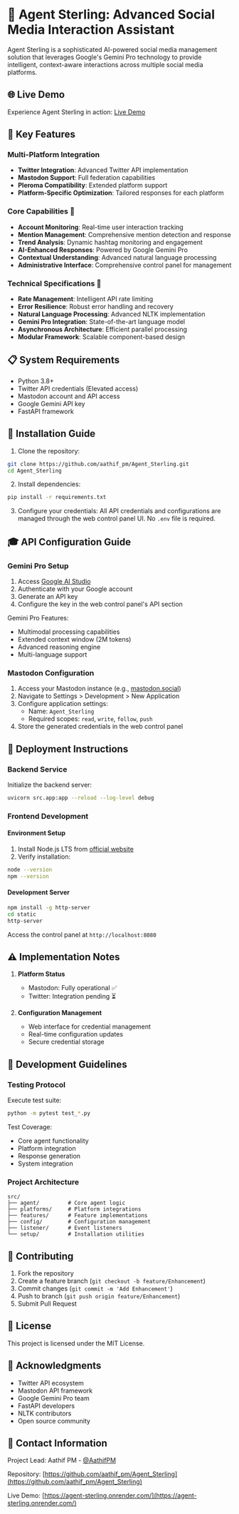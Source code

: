 # 🤖 Agent Sterling: Advanced Social Media Interaction Assistant

Agent Sterling is a sophisticated AI-powered social media management solution that leverages Google's Gemini Pro technology to provide intelligent, context-aware interactions across multiple social media platforms.

## 🌐 Live Demo
Experience Agent Sterling in action: [Live Demo](https://agent-sterling.onrender.com/)

## 🎯 Key Features

### Multi-Platform Integration
- **Twitter Integration**: Advanced Twitter API implementation
- **Mastodon Support**: Full federation capabilities
- **Pleroma Compatibility**: Extended platform support
- **Platform-Specific Optimization**: Tailored responses for each platform

### Core Capabilities 💪
- **Account Monitoring**: Real-time user interaction tracking
- **Mention Management**: Comprehensive mention detection and response
- **Trend Analysis**: Dynamic hashtag monitoring and engagement
- **AI-Enhanced Responses**: Powered by Google Gemini Pro
- **Contextual Understanding**: Advanced natural language processing
- **Administrative Interface**: Comprehensive control panel for management

### Technical Specifications 🔧
- **Rate Management**: Intelligent API rate limiting
- **Error Resilience**: Robust error handling and recovery
- **Natural Language Processing**: Advanced NLTK implementation
- **Gemini Pro Integration**: State-of-the-art language model
- **Asynchronous Architecture**: Efficient parallel processing
- **Modular Framework**: Scalable component-based design

## 📋 System Requirements

- Python 3.8+
- Twitter API credentials (Elevated access)
- Mastodon account and API access
- Google Gemini API key
- FastAPI framework

## 🔧 Installation Guide

1. Clone the repository:
```bash
git clone https://github.com/aathif_pm/Agent_Sterling.git
cd Agent_Sterling
```

2. Install dependencies:
```bash
pip install -r requirements.txt
```

3. Configure your credentials:
All API credentials and configurations are managed through the web control panel UI. No `.env` file is required.

## 🎓 API Configuration Guide

### Gemini Pro Setup

1. Access [Google AI Studio](https://makersuite.google.com/app/apikey)
2. Authenticate with your Google account
3. Generate an API key
4. Configure the key in the web control panel's API section

Gemini Pro Features:
- Multimodal processing capabilities
- Extended context window (2M tokens)
- Advanced reasoning engine
- Multi-language support

### Mastodon Configuration

1. Access your Mastodon instance (e.g., [mastodon.social](https://mastodon.social/))
2. Navigate to Settings > Development > New Application
3. Configure application settings:
   - Name: `Agent_Sterling`
   - Required scopes: `read`, `write`, `follow`, `push`
4. Store the generated credentials in the web control panel

## 🚀 Deployment Instructions

### Backend Service

Initialize the backend server:
```bash
uvicorn src.app:app --reload --log-level debug
```

### Frontend Development

#### Environment Setup
1. Install Node.js LTS from [official website](https://nodejs.org/)
2. Verify installation:
```bash
node --version
npm --version
```

#### Development Server
```bash
npm install -g http-server
cd static
http-server
```

Access the control panel at `http://localhost:8080`

## ⚠️ Implementation Notes

1. **Platform Status**
   - Mastodon: Fully operational ✅
   - Twitter: Integration pending ⏳

2. **Configuration Management**
   - Web interface for credential management
   - Real-time configuration updates
   - Secure credential storage

## 🔧 Development Guidelines

### Testing Protocol
Execute test suite:
```bash
python -m pytest test_*.py
```

Test Coverage:
- Core agent functionality
- Platform integration
- Response generation
- System integration

### Project Architecture
```
src/
├── agent/         # Core agent logic
├── platforms/     # Platform integrations
├── features/      # Feature implementations
├── config/        # Configuration management
├── listener/      # Event listeners
└── setup/         # Installation utilities
```

## 🤝 Contributing

1. Fork the repository
2. Create a feature branch (`git checkout -b feature/Enhancement`)
3. Commit changes (`git commit -m 'Add Enhancement'`)
4. Push to branch (`git push origin feature/Enhancement`)
5. Submit Pull Request

## 📄 License

This project is licensed under the MIT License.

## 👏 Acknowledgments

- Twitter API ecosystem
- Mastodon API framework
- Google Gemini Pro team
- FastAPI developers
- NLTK contributors
- Open source community

## 📧 Contact Information

Project Lead: Aathif PM - [@AathifPM](https://twitter.com/AathifPM)

Repository: [https://github.com/aathif_pm/Agent_Sterling](https://github.com/aathif_pm/Agent_Sterling)

Live Demo: [https://agent-sterling.onrender.com/](https://agent-sterling.onrender.com/)
```
